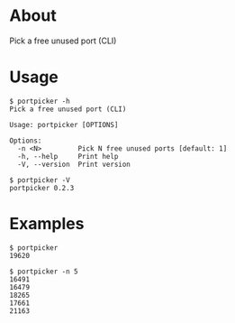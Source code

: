 # About

Pick a free unused port (CLI)

# Usage

```text
$ portpicker -h
Pick a free unused port (CLI)

Usage: portpicker [OPTIONS]

Options:
  -n <N>         Pick N free unused ports [default: 1]
  -h, --help     Print help
  -V, --version  Print version
```

```text
$ portpicker -V
portpicker 0.2.3
```

# Examples

```text
$ portpicker
19620
```

```text
$ portpicker -n 5
16491
16479
18265
17661
21163
```

